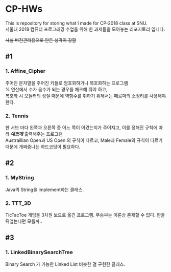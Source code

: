 # CP-HWs
This is repository for storing what I made for CP-2018 class at SNU.  
서울대 2018 컴퓨터 프로그래밍 수업을 위해 한 과제들을 모아놓는 리포지토리 입니다.

~~사실 버전관리용으로 만든 성격이 강함~~

## #1
### 1. Affine_Cipher
주어진 문자열을 주어진 키들로 암호화하거나 복호화하는 프로그램  
% 연산에서 수가 음수가 되는 경우를 체크해 줘야 하고,   
복호화 시 모듈러의 성질 때문에 역함수를 취하기 위해서는 페르마의 소정리를 사용해야 한다.
### 2. Tennis
한 서브 마다 왼쪽과 오른쪽 중 어느 쪽이 이겼는지가 주어지고, 이를 정해진 규칙에 따라 ***예쁘게*** 출력해주는 프로그램  
Austraillian Open과 US Open 의 규칙이 다르고, Male과 Female의 규칙이 다르기 때문에 개짜증나는 하드코딩이 필요하다.
## #2
### 1. MyString
Java의 String을 implement하는 클래스. 
### 2. TTT_3D
TicTacToe 게임을 3차원 보드로 옮긴 프로그램. 무승부는 이론상 존재할 수 없다. 판을 뒤엎는다면 모를까..

## #3
### 1. LinkedBinarySearchTree
Binary Search 가 가능한 Linked List 비슷한 걸 구현한 클래스.

